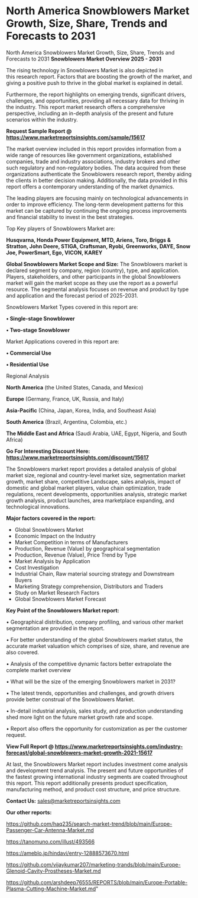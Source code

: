 # North America Snowblowers Market Growth, Size, Share, Trends and Forecasts to 2031
North America Snowblowers Market Growth, Size, Share, Trends and Forecasts to 2031
<Strong> Snowblowers Market Overview 2025 - 2031</strong>

The rising technology in Snowblowers Market is also depicted in this research report. Factors that are boosting the growth of the market, and giving a positive push to thrive in the global market is explained in detail.

Furthermore, the report highlights on emerging trends, significant drivers, challenges, and opportunities, providing all necessary data for thriving in the industry. This report market research offers a comprehensive perspective, including an in-depth analysis of the present and future scenarios within the industry.

<strong>Request Sample Report @ <a href=https://www.marketreportsinsights.com/sample/15617>https://www.marketreportsinsights.com/sample/15617</a></strong>

The market overview included in this report provides information from a wide range of resources like government organizations, established companies, trade and industry associations, industry brokers and other such regulatory and non-regulatory bodies. The data acquired from these organizations authenticate the Snowblowers research report, thereby aiding the clients in better decision making. Additionally, the data provided in this report offers a contemporary understanding of the market dynamics.

The leading players are focusing mainly on technological advancements in order to improve efficiency. The long-term development patterns for this market can be captured by continuing the ongoing process improvements and financial stability to invest in the best strategies.

Top Key players of Snowblowers Market are:

<strong>Husqvarna, Honda Power Equipment, MTD, Ariens, Toro, Briggs & Stratton, John Deere, STIGA, Craftsman, Ryobi, Greenworks, DAYE, Snow Joe, PowerSmart, Ego, VICON, KAREY</strong>

<strong><b>Global Snowblowers Market Scope and Size:</b></strong>
The Snowblowers market is declared segment by company, region (country), type, and application. Players, stakeholders, and other participants in the global Snowblowers market will gain the market scope as they use the report as a powerful resource. The segmental analysis focuses on revenue and product by type and application and the forecast period of 2025-2031.

Snowblowers Market Types covered in this report are:

<strong>• Single-stage Snowblower

• Two-stage Snowblower</strong>

Market Applications covered in this report are:

<strong>• Commercial Use

• Residential Use</strong> 

Regional Analysis

<strong>North America</strong> (the United States, Canada, and Mexico)

<strong>Europe</strong> (Germany, France, UK, Russia, and Italy)

<strong>Asia-Pacific</strong> (China, Japan, Korea, India, and Southeast Asia)

<strong>South America</strong> (Brazil, Argentina, Colombia, etc.)

<strong>The Middle East and Africa</strong> (Saudi Arabia, UAE, Egypt, Nigeria, and South Africa)

<strong>Go For Interesting Discount Here: <a href=https://www.marketreportsinsights.com/discount/15617>https://www.marketreportsinsights.com/discount/15617</a></strong>

The Snowblowers market report provides a detailed analysis of global market size, regional and country-level market size, segmentation market growth, market share, competitive Landscape, sales analysis, impact of domestic and global market players, value chain optimization, trade regulations, recent developments, opportunities analysis, strategic market growth analysis, product launches, area marketplace expanding, and technological innovations.

<strong><b>Major factors covered in the report:</b></strong>
<ul>
  <li>Global Snowblowers Market </li>
  <li>Economic Impact on the Industry</li>
  <li>Market Competition in terms of Manufacturers</li>
  <li>Production, Revenue (Value) by geographical segmentation</li>
  <li>Production, Revenue (Value), Price Trend by Type</li>
  <li>Market Analysis by Application</li>
  <li>Cost Investigation</li>
  <li>Industrial Chain, Raw material sourcing strategy and Downstream Buyers</li>
  <li>Marketing Strategy comprehension, Distributors and Traders</li>
  <li>Study on Market Research Factors</li>
  <li>Global Snowblowers Market Forecast</li>
</ul>

<strong><b>Key Point of the Snowblowers Market report:</b></strong>

• Geographical distribution, company profiling, and various other market segmentation are provided in the report.

• For better understanding of the global Snowblowers market status, the accurate market valuation which comprises of size, share, and revenue are also covered.

• Analysis of the competitive dynamic factors better extrapolate the complete market overview

• What will be the size of the emerging Snowblowers market in 2031?

• The latest trends, opportunities and challenges, and growth drivers provide better construal of the Snowblowers Market.

• In-detail industrial analysis, sales study, and production understanding shed more light on the future market growth rate and scope.

• Report also offers the opportunity for customization as per the customer request.

<strong><b>View Full Report @ <a href=https://www.marketreportsinsights.com/industry-forecast/global-snowblowers-market-growth-2021-15617>https://www.marketreportsinsights.com/industry-forecast/global-snowblowers-market-growth-2021-15617</a></b></strong>


At last, the Snowblowers Market report includes investment come analysis and development trend analysis. The present and future opportunities of the fastest growing international industry segments are coated throughout this report. This report additionally presents product specification, manufacturing method, and product cost structure, and price structure.

<strong>Contact Us:</strong>
sales@marketreportsinsights.com

<strong>Our other reports:</strong>

<a href=https://github.com/haq235/search-market-trend/blob/main/Europe-Passenger-Car-Antenna-Market.md>https://github.com/haq235/search-market-trend/blob/main/Europe-Passenger-Car-Antenna-Market.md</a>

<a href=https://tanomuno.com/illust/493566>https://tanomuno.com/illust/493566</a>

<a href=https://ameblo.jp/hindavi/entry-12888573670.html>https://ameblo.jp/hindavi/entry-12888573670.html</a>

<a href=https://github.com/vijaykumar207/marketing-trands/blob/main/Europe-Glenoid-Cavity-Prostheses-Market.md>https://github.com/vijaykumar207/marketing-trands/blob/main/Europe-Glenoid-Cavity-Prostheses-Market.md</a>

<a href=https://github.com/arshdeep76555/REPORTS/blob/main/Europe-Portable-Plasma-Cutting-Machine-Market.md>https://github.com/arshdeep76555/REPORTS/blob/main/Europe-Portable-Plasma-Cutting-Machine-Market.md</a>"
